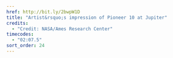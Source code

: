 ```yaml
---
href: http://bit.ly/2bwpW1D
title: "Artist&rsquo;s impression of Pioneer 10 at Jupiter"
credits:
  - "Credit: NASA/Ames Research Center"
timecodes:
  - "02:07.5"
sort_order: 24
---
```

